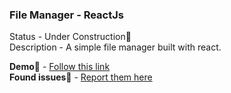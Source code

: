 ### File Manager - ReactJs

Status - Under Construction🚧  
Description - A simple file manager built with react.

**Demo🔗** - [Follow this link](http://ec2-13-59-178-203.us-east-2.compute.amazonaws.com:3000/)  
**Found issues🐛** - [Report them here](https://github.com/dailykit/react-file-manager/issues)


